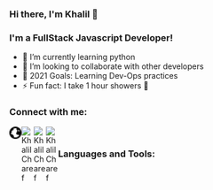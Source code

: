 ### Hi there, I'm Khalil 👋

### I'm a FullStack Javascript Developer!

- 🌱 I’m currently learning python
- 👯 I’m looking to collaborate with other developers
- 🥅 2021 Goals: Learning Dev-Ops practices
- ⚡ Fun fact: I take 1 hour showers 🤣

### Connect with me:

[<img align="left" alt="KhalilCharef" width="22px" src="https://raw.githubusercontent.com/iconic/open-iconic/master/svg/globe.svg" />][website]
[<img align="left" alt="KhalilCharef" width="22px" src="https://upload.wikimedia.org/wikipedia/commons/thumb/c/c3/Facebook_icon_%28black%29.svg/768px-Facebook_icon_%28black%29.svg.png" />][facebook]
[<img align="left" alt="KhalilCharef" width="22px" src="https://friconix.com/jpg/fi-xnsuxx-linkedin.jpg" />][linkedin]
[<img align="left" alt="KhalilCharef" width="22px" src="https://www.svgrepo.com/show/30539/instagram-logo.svg" />][instagram]

<br />

### Languages and Tools:

<br />
<br />

[website]: https://salty-beyond-38760.herokuapp.com/
[facebook]: https://www.facebook.com/KhalilSherif7/
[linkedin]: https://www.linkedin.com/in/khalil-charef-220b59207/
[instagram]: https://www.instagram.com/
